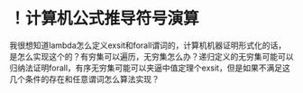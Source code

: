 # ！计算机公式推导符号演算








我很想知道lambda怎么定义exsit和forall谓词的，计算机机器证明形式化的话，是怎么实现这个的？有穷集可以遍历，无穷集怎么办？递归定义的无穷集可能可以归纳法证明forall，有序无穷集可能可以夹逼中值定理个exsit，但是如果不满足这几个条件的存在和任意谓词怎么算法实现？













